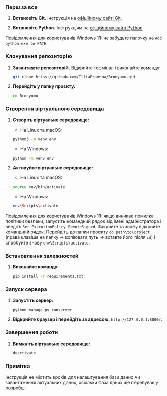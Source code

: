 
### Перш за все

1. **Встановіть Git.**  Інструкція на [офіційному сайті Git](https://git-scm.com/).

2. **Встановіть Python.** Інструкціям на [офіційному сайті Python](https://www.python.org/). 

Повідомлення для користувачів Windows 11: не забудьте галочку на `Add python.exe to PATH`.

### Клонування репозиторію

1. **Завантажте репозиторій.** Відкрийте термінал і виконайте команду:
	
	```bash
	git clone https://github.com/IlliaFransua/Bronyumo.git
	```
     
2. **Перейдіть у папку проєкту:**

	```bash
	cd Bronyumo
	```

### Створення віртуального середовища

1. **Створіть віртуальне середовище:**

	- На Linux та macOS:

	```bash
	python3 -m venv env
	```

	- На Windows:

	```bash
	python -m venv env
	```

3. **Активуйте віртуальне середовище:**

	- На Linux та macOS:

	```bash
	source env/bin/activate
	```

	- На Windows:

	```bash
	env\Scripts\activate
	```

Повідомлення для користувачів Windows 11: якщо виникає помилка політики безпеки, запустіть командний рядок від імені адміністратора і введіть `Set-ExecutionPolicy RemoteSigned`. Закрийте та знову відкрийте командний рядок. Перейдіть до папки проекту `cd path\to\project` (права клавіша на папку -> копіювати путь -> вставте його після `cd`) і спробуйте знову `env\Scripts\activate`.

### Встановлення залежностей

1. **Виконайте команду:**

	```bash
	pip install -r requirements.txt
	```

### Запуск сервера

1. **Запустіть сервер:**

	```bash
	python manage.py runserver
	```

2. **Відкрийте браузер і перейдіть за адресою:** `http://127.0.0.1:8000/`.

### Завершення роботи

1. **Вимкніть віртуальне середовище:**

	```bash
	deactivate
	```

### Примітка

Інструкція не містить кроків для налаштування бази даних чи завантаження актуальних даних, оскільки база даних ще перебуває у розробці.